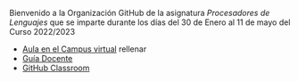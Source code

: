 Bienvenido a la Organización GitHub de la asignatura *Procesadores de Lenguajes* que se imparte durante los días del 30 de Enero al 11 de mayo del Curso 2022/2023
 
 * [Aula en el Campus virtual](https://campusingenieriaytecnologia2122.ull.es/course/view.php?) rellenar
 * [Guía Docente](https://www.ull.es/apps/guias/guias/view_guide_course/2223/139263121)
 * [GitHub Classroom](https://classroom.github.com/classrooms/108465133-ull-esit-pl-2223-classroom)
